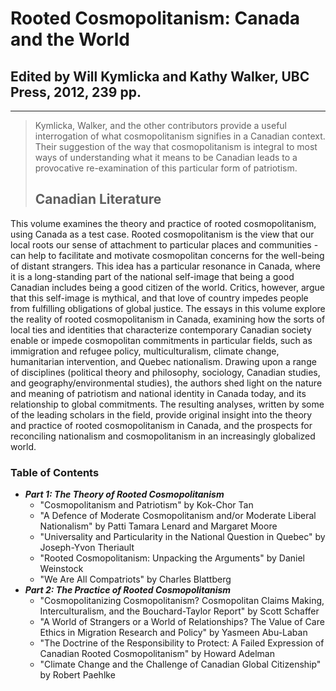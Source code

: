 # Rooted Cosmopolitanism: Canada and the World

## Edited by Will Kymlicka and Kathy Walker, UBC Press, 2012, 239 pp. 

---

> Kymlicka, Walker, and the other contributors provide a useful interrogation of what cosmopolitanism signifies in a Canadian context. Their suggestion of the way that cosmopolitanism is integral to most ways of understanding what it means to be Canadian leads to a provocative re-examination of this particular form of patriotism.
>
> ## Canadian Literature 

This volume examines the theory and practice of rooted cosmopolitanism, using Canada as a test case. Rooted cosmopolitanism is the view that our local roots our sense of attachment to particular places and communities - can help to facilitate and motivate cosmopolitan concerns for the well-being of distant strangers. This idea has a particular resonance in Canada, where it is a long-standing part of the national self-image that being a good Canadian includes being a good citizen of the world. Critics, however, argue that this self-image is mythical, and that love of country impedes people from fulfilling obligations of global justice. The essays in this volume explore the reality of rooted cosmopolitanism in Canada, examining how the sorts of local ties and identities that characterize contemporary Canadian society enable or impede cosmopolitan commitments in particular fields, such as immigration and refugee policy, multiculturalism, climate change, humanitarian intervention, and Quebec nationalism. Drawing upon a range of disciplines (political theory and philosophy, sociology, Canadian studies, and geography/environmental studies), the authors shed light on the nature and meaning of patriotism and national identity in Canada today, and its relationship to global commitments. The resulting analyses, written by some of the leading scholars in the field, provide original insight into the theory and practice of rooted cosmopolitanism in Canada, and the prospects for reconciling nationalism and cosmopolitanism in an increasingly globalized world.

### Table of Contents

- **_Part 1: The Theory of Rooted Cosmopolitanism_**
  - "Cosmopolitanism and Patriotism" by Kok-Chor Tan
  - "A Defence of Moderate Cosmopolitanism and/or Moderate Liberal Nationalism" by Patti Tamara Lenard and Margaret Moore
  - "Universality and Particularity in the National Question in Quebec" by Joseph-Yvon Theriault
  - "Rooted Cosmopolitanism: Unpacking the Arguments" by Daniel Weinstock
  - "We Are All Compatriots" by Charles Blattberg
- **_Part 2: The Practice of Rooted Cosmopolitanism_**
  - "Cosmopolitanizing Cosmopolitanism? Cosmopolitan Claims Making, Interculturalism, and the Bouchard-Taylor Report" by Scott Schaffer
  - "A World of Strangers or a World of Relationships? The Value of Care Ethics in Migration Research and Policy" by Yasmeen Abu-Laban
  - "The Doctrine of the Responsibility to Protect: A Failed Expression of Canadian Rooted Cosmopolitanism" by Howard Adelman
  - "Climate Change and the Challenge of Canadian Global Citizenship" by Robert Paehlke
